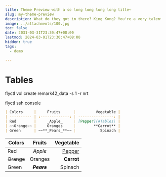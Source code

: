 ```yaml
---
title: Theme Preview with a so long long long long title~
slug: my-theme-preview
description: What do they got in there? King Kong? You're a very talented young man, with your own clever thoughts and ideas. Do you need a manager? I was part of something special. Did he just throw my cat out of the window? Do you have any idea how long it takes those cups to decompose.
image: ../attachments/100.jpg
toc: false
date: 2031-03-31T23:30:47+08:00
lastmod: 2024-03-01T23:30:47+08:00
hidden: true
tags:
  - demo

---
```


# Tables
flyctl vol create remark42_data -s 1 -r nrt

flyctl ssh console

```markdown
| Colors     |     Fruits      |         Vegetable |
| ---------- | :-------------: | ----------------: |
| Red        |     _Apple_     | [Pepper](#Tables) |
| ~~Orange~~ |     Oranges     |        **Carrot** |
| Green      | ~~**_Pears_**~~ |           Spinach |
```

| Colors     |     Fruits      |         Vegetable |
| ---------- | :-------------: | ----------------: |
| Red        |     _Apple_     | [Pepper](#Tables) |
| ~~Orange~~ |     Oranges     |        **Carrot** |
| Green      | ~~**_Pears_**~~ |           Spinach |
